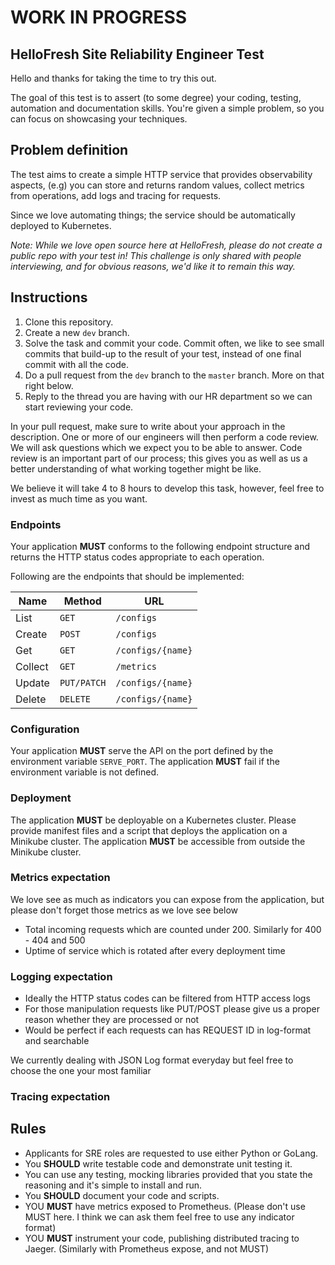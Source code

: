 # WORK IN PROGRESS #

## HelloFresh Site Reliability Engineer Test

Hello and thanks for taking the time to try this out.

The goal of this test is to assert (to some degree) your coding, testing, automation and documentation skills. You're given a simple problem, so you can focus on showcasing your techniques.

## Problem definition
The test aims to create a simple HTTP service that provides observability aspects, (e.g) you can store and returns random values, collect metrics from operations, add logs and tracing for requests.  

Since we love automating things; the service should be automatically deployed to Kubernetes.

_Note: While we love open source here at HelloFresh, please do not create a public repo with your test in! This challenge is only shared with people interviewing, and for obvious reasons, we'd like it to remain this way._

## Instructions

1. Clone this repository.
2. Create a new `dev` branch.
3. Solve the task and commit your code. Commit often, we like to see small commits that build-up to the result of your test, instead of one final commit with all the code.
4. Do a pull request from the `dev` branch to the `master` branch. More on that right below.
5. Reply to the thread you are having with our HR department so we can start reviewing your code.

In your pull request, make sure to write about your approach in the description. One or more of our engineers will then perform a code review.
We will ask questions which we expect you to be able to answer. Code review is an important part of our process;
this gives you as well as us a better understanding of what working together might be like.

We believe it will take 4 to 8 hours to develop this task, however, feel free to invest as much time as you want.

### Endpoints

Your application **MUST** conforms to the following endpoint structure and returns the HTTP status codes appropriate to each operation.

Following are the endpoints that should be implemented:

| Name   | Method      | URL
| ---    | ---         | ---
| List   | `GET`       | `/configs`
| Create | `POST`      | `/configs`
| Get    | `GET`       | `/configs/{name}`
| Collect| `GET`       | `/metrics`
| Update | `PUT/PATCH` | `/configs/{name}`
| Delete | `DELETE`    | `/configs/{name}`


### Configuration

Your application **MUST** serve the API on the port defined by the environment variable `SERVE_PORT`.
The application **MUST** fail if the environment variable is not defined.

### Deployment

The application **MUST** be deployable on a Kubernetes cluster. Please provide manifest files and a script that deploys the application on a Minikube cluster.
The application **MUST** be accessible from outside the Minikube cluster.


### Metrics expectation

We love see as much as indicators you can expose from the application, but please don't forget those metrics as we love see below
- Total incoming requests which are counted under 200. Similarly for 400 - 404 and 500
- Uptime of service which is rotated after every deployment time

### Logging expectation

- Ideally the HTTP status codes can be filtered from HTTP access logs
- For those manipulation requests like PUT/POST please give us a proper reason whether they are processed or not
- Would be perfect if each requests can has REQUEST ID in log-format and searchable

We currently dealing with JSON Log format everyday but feel free to choose the one your most familiar

### Tracing expectation

## Rules

-  Applicants for SRE roles are requested to use either Python or GoLang.
- You **SHOULD** write testable code and demonstrate unit testing it.
- You can use any testing, mocking libraries provided that you state the reasoning and it's simple to install and run.
- You **SHOULD** document your code and scripts.
- YOU **MUST** have metrics exposed to Prometheus. (Please don't use MUST here. I think we can ask them feel free to use any indicator format)
- YOU **MUST** instrument your code, publishing distributed tracing to Jaeger. (Similarly with Prometheus expose, and not MUST)

